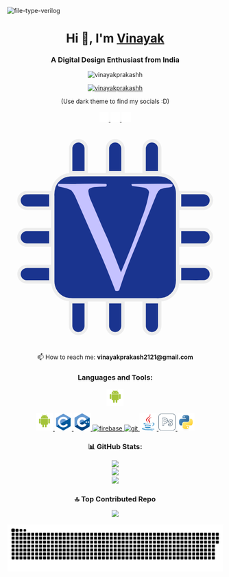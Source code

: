 ![file-type-verilog](https://github.com/user-attachments/assets/a380f1d4-0ace-472d-a41f-d0d181bc98ee)<h1 align="center">Hi 👋, I'm <a href="https://github.com/VinayakPrakashh">Vinayak</a></h1>
<h3 align="center">A Digital Design Enthusiast from India</h3>

<p align="center"> 
  <img src="https://komarev.com/ghpvc/?username=vinayakprakashh&label=Profile%20views&color=0e75b6&style=flat" alt="vinayakprakashh" />
</p>

<p align="center"> 
  <a href="https://github.com/ryo-ma/github-profile-trophy">
    <img src="https://github-profile-trophy.vercel.app/?username=vinayakprakashh" alt="vinayakprakashh" />
  </a>
</p>

<p align="center">
  (Use dark theme to find my socials :D) <br />
  <br />
  <a href="https://linkedin.com/in/vinayak-prakash-22383124a" target="_blank">
    <img alt="Vinayak | LinkedIn" width="22px" src="https://github.com/Aakarsh-B/trying-repos/blob/master/linkedin.svg" />
  </a>

  <a href="https://www.instagram.com/vinayak_prakash_yt?utm_source=qr&igsh=azhiemVjNHpsbGlj" target="_blank">
    <img alt="Vinayak | Instagram" width="22px" src="https://github.com/Aakarsh-B/trying-repos/blob/master/insta.svg" />
  </a>

  <a href="https://x.com/vinayakprakash0?t=T7AjUhbmWno3c8OUuDYS0w&s=08" target="_blank">
    <img alt="Vinayak | Twitter" width="22px" src="https://github.com/Aakarsh-B/trying-repos/blob/master/twitter.svg" />
  </a>
</p>
<svg viewBox="0 0 32 32" xmlns="http://www.w3.org/2000/svg"><path d="m29.007 17.4h.037a1.449 1.449 0 0 0 .938-.316 1.473 1.473 0 0 0 .519-1.031v-.153a1.413 1.413 0 0 0 -1.376-1.3h-.009c-.687 0-1.374 0-2.062 0h-1.554v-2.644h3.513.034a1.411 1.411 0 0 0 1.453-1.356v-.09-.032a1.412 1.412 0 0 0 -.646-1.1 1.455 1.455 0 0 0 -.835-.225h-3.563a2.96 2.96 0 0 0 -.278-1.034 2.909 2.909 0 0 0 -1.7-1.461 2.684 2.684 0 0 0 -.629-.13v-1.581c0-.69 0-1.38 0-2.063a1.414 1.414 0 0 0 -1.368-1.384h-.116a1.4 1.4 0 0 0 -1.319 1.388q0 1.154 0 2.306v1.306h-2.646v-1.519c0-.7 0-1.4 0-2.087a1.41 1.41 0 0 0 -1.347-1.394h-.153a1.408 1.408 0 0 0 -1.3 1.383v2.064 1.561q-1.319 0-2.639 0v-1.62c0-.666 0-1.332 0-1.989a1.366 1.366 0 0 0 -.4-.975 1.4 1.4 0 0 0 -.984-.424h-.077a1.41 1.41 0 0 0 -1.341 1.381v2.049 1.6a2.933 2.933 0 0 0 -2.466 1.9 2.878 2.878 0 0 0 -.161.726h-1.575c-.693 0-1.386 0-2.073 0h-.008a1.413 1.413 0 0 0 -1.376 1.344v.095a1.417 1.417 0 0 0 .575 1.091 1.463 1.463 0 0 0 .887.273h.017 3.522v2.641h-1.553c-.686 0-1.375 0-2.057 0a1.428 1.428 0 0 0 -1.391 1.313v.187a1.4 1.4 0 0 0 1.386 1.3h2.135 1.479v2.65h-.292c-.613-.007-1.226 0-1.838 0h-1.283a1.633 1.633 0 0 0 -.918.211 1.437 1.437 0 0 0 -.669 1.139v.1a1.417 1.417 0 0 0 1.375 1.337h.005q.645 0 1.29 0h2.376a2.832 2.832 0 0 0 1.978 2.5 2.712 2.712 0 0 0 .631.128v1.62 2.025a1.4 1.4 0 1 0 2.8-.092v-3.527h2.645v3.516a1.414 1.414 0 0 0 1.347 1.493h.153a1.411 1.411 0 0 0 1.3-1.385q.006-1.066 0-2.131v-1.484h2.644v3.6a1.423 1.423 0 0 0 1.356 1.4h.119a1.408 1.408 0 0 0 1.16-.741 1.643 1.643 0 0 0 .167-.833v-3.452a2.671 2.671 0 0 0 .62-.128 2.928 2.928 0 0 0 1.886-1.888 2.834 2.834 0 0 0 .123-.613h1.581 2.057.008a1.422 1.422 0 0 0 1.379-1.364v-.118a1.409 1.409 0 0 0 -1.382-1.318c-.718 0-1.436 0-2.154 0h-1.464v-2.645z" fill="#c5c5c5" opacity=".3"/><g fill="#1a348f"><path d="m10.515 2h.056a.91.91 0 0 1 .886.893c.006 1.108 0 2.216 0 3.324-.6 0-1.2 0-1.8 0 0-1.111 0-2.222 0-3.333a.907.907 0 0 1 .858-.884z"/><path d="m15.937 2h.116a.912.912 0 0 1 .846.889c.006 1.109 0 2.219 0 3.329h-1.799c0-1.11 0-2.22 0-3.33a.911.911 0 0 1 .837-.888z"/><path d="m21.392 2h.089a.907.907 0 0 1 .859.881c.007 1.112 0 2.225 0 3.337h-1.8c0-1.109 0-2.217 0-3.326a.912.912 0 0 1 .852-.892z"/><path d="m2 10.518a.908.908 0 0 1 .882-.859c1.112-.007 2.223 0 3.334 0q0 .9 0 1.8c-1.079 0-2.158 0-3.237 0a.983.983 0 0 1 -.6-.173.924.924 0 0 1 -.379-.715z"/><path d="m25.786 9.655h3.233a1 1 0 0 1 .561.143.924.924 0 0 1 .42.716v.058a.933.933 0 0 1 -.3.651.957.957 0 0 1 -.677.234c-1.079 0-2.158 0-3.237 0q0-.901 0-1.802z"/><path d="m2 15.944a.913.913 0 0 1 .888-.842c1.109-.007 2.219 0 3.328 0q0 .9 0 1.8c-1.109 0-2.217 0-3.326 0a.915.915 0 0 1 -.89-.839z"/><path d="m25.786 15.1h3.326a.914.914 0 0 1 .889.835v.117a.946.946 0 0 1 -.331.641.973.973 0 0 1 -.651.207h-3.233q-.001-.9 0-1.8z"/><path d="m2.433 20.678a1.121 1.121 0 0 1 .643-.136c1.043.006 2.086-.006 3.129.006.028.6 0 1.2.012 1.8-1.11 0-2.221 0-3.331 0a.911.911 0 0 1 -.886-.865v-.083a.925.925 0 0 1 .433-.722z"/><path d="m25.786 20.543h3.324a.914.914 0 0 1 .89.847v.09a.911.911 0 0 1 -.888.859c-1.109.007-2.218 0-3.326 0 0-.596-.001-1.196 0-1.796z"/><path d="m9.656 25.781h1.8v3.243a.957.957 0 0 1 -.235.677.931.931 0 0 1 -.653.3h-.052a.907.907 0 0 1 -.86-.882c-.005-1.113.002-2.225 0-3.338z"/><path d="m15.1 25.781h1.8v3.33a.914.914 0 0 1 -.836.889h-.116a.94.94 0 0 1 -.619-.306.962.962 0 0 1 -.228-.673q-.001-1.621-.001-3.24z"/><path d="m20.547 29.106c0-1.108 0-2.217 0-3.325h1.8v3.144a1.178 1.178 0 0 1 -.105.59.92.92 0 0 1 -.756.484h-.086a.911.911 0 0 1 -.853-.893z"/><path d="m24.732 8.349a2.429 2.429 0 0 0 -1.422-1.218 3.245 3.245 0 0 0 -1.056-.131c-4.3.008-8.6-.011-12.905.01a2.436 2.436 0 0 0 -2.192 1.596 3.611 3.611 0 0 0 -.157 1.328q0 6.25 0 12.5a2.673 2.673 0 0 0 .268 1.219 2.431 2.431 0 0 0 1.42 1.217 3.756 3.756 0 0 0 1.239.13h12.143a3.762 3.762 0 0 0 1.243-.127 2.429 2.429 0 0 0 1.562-1.573 3.8 3.8 0 0 0 .125-1.229q0-6.25 0-12.5a2.686 2.686 0 0 0 -.268-1.222z"/></g><path d="m7.5 8.307.084-.2q.968 0 1.935.024h.394q.179 0 .394-.012.776-.036 2.807-.036.406 0 .788.006t.741.018a.234.234 0 0 1 .108.108l-.024.191q-.072.119-.358.119h-.1a10.3 10.3 0 0 0 -1.1.054 2.179 2.179 0 0 0 -1 .245.432.432 0 0 0 -.155.346 4.05 4.05 0 0 0 .394 1.4l1.818 4.217.634 1.4q.921 2.222 1.819 4.539.1.251.179.454l.8-1.959q.62-1.481 1.252-3.154l.823-2.246q.024-.072.131-.478a17.026 17.026 0 0 0 1.157-4 .561.561 0 0 0 -.161-.364 1.165 1.165 0 0 0 -.52-.3 7.723 7.723 0 0 0 -.932-.143l-.884-.108a.337.337 0 0 1 -.108-.2l.036-.1 3.87-.036h1.278a3.1 3.1 0 0 1 .885.084l.012.1a.641.641 0 0 1 -.072.251 2.449 2.449 0 0 1 -.526.119 3.6 3.6 0 0 0 -1.244.281 1.815 1.815 0 0 0 -.5.687l-3.134 7.765q-1.466 3.5-2.086 5.423l-.345 1.039a.531.531 0 0 1 -.263.1 1.383 1.383 0 0 1 -.3-.036q-1.422-3.676-2.318-5.681l-3.654-8.304a3.247 3.247 0 0 0 -.591-.89 5.463 5.463 0 0 0 -1.379-.424 4.347 4.347 0 0 1 -.466-.119.326.326 0 0 1 -.119-.18z" fill="#c5c2ff"/></svg>

<p align="center">📫 How to reach me: <strong>vinayakprakash2121@gmail.com</strong></p>

<h3 align="center">Languages and Tools:</h3>
<p align="center">
  <a href="https://developer.android.com" target="_blank" rel="noreferrer">
    <img src="https://raw.githubusercontent.com/devicons/devicon/master/icons/android/android-original-wordmark.svg" alt="android" width="40" height="40"/>
  </a>
<p align="center">
  <a href="https://developer.android.com" target="_blank" rel="noreferrer">
    <img src="https://raw.githubusercontent.com/devicons/devicon/master/icons/android/android-original-wordmark.svg" alt="android" width="40" height="40"/>
  </a>
  <a href="https://www.cprogramming.com/" target="_blank" rel="noreferrer">
    <img src="https://raw.githubusercontent.com/devicons/devicon/master/icons/c/c-original.svg" alt="c" width="40" height="40"/>
  </a>
  <a href="https://www.w3schools.com/cpp/" target="_blank" rel="noreferrer">
    <img src="https://raw.githubusercontent.com/devicons/devicon/master/icons/cplusplus/cplusplus-original.svg" alt="cplusplus" width="40" height="40"/>
  </a>
  <a href="https://firebase.google.com/" target="_blank" rel="noreferrer">
    <img src="https://www.vectorlogo.zone/logos/firebase/firebase-icon.svg" alt="firebase" width="40" height="40"/>
  </a>
  <a href="https://git-scm.com/" target="_blank" rel="noreferrer">
    <img src="https://www.vectorlogo.zone/logos/git-scm/git-scm-icon.svg" alt="git" width="40" height="40"/>
  </a>
  <a href="https://www.java.com" target="_blank" rel="noreferrer">
    <img src="https://raw.githubusercontent.com/devicons/devicon/master/icons/java/java-original.svg" alt="java" width="40" height="40"/>
  </a>
  <a href="https://www.photoshop.com/en" target="_blank" rel="noreferrer">
    <img src="https://raw.githubusercontent.com/devicons/devicon/master/icons/photoshop/photoshop-line.svg" alt="photoshop" width="40" height="40"/>
  </a>
  <a href="https://www.python.org" target="_blank" rel="noreferrer">
    <img src="https://raw.githubusercontent.com/devicons/devicon/master/icons/python/python-original.svg" alt="python" width="40" height="40"/>
  </a>
</p>

<h3 align="center">📊 GitHub Stats:</h3>
<p align="center">
  <img src="https://github-readme-stats.vercel.app/api?username=VinayakPrakashh&theme=dark&hide_border=true&include_all_commits=false&count_private=false" /><br/>
  <img src="https://nirzak-streak-stats.vercel.app/?user=VinayakPrakashh&theme=dark&hide_border=true" /><br/>
  <img src="https://github-readme-stats.vercel.app/api/top-langs/?username=VinayakPrakashh&theme=dark&hide_border=true&include_all_commits=false&count_private=false&layout=compact" />
</p>

<h3 align="center">🔝 Top Contributed Repo</h3>
<p align="center">
  <img src="https://github-contributor-stats.vercel.app/api?username=VinayakPrakashh&limit=5&theme=dark&combine_all_yearly_contributions=true" />
</p>
<img src="https://raw.githubusercontent.com/VinayakPrakashh/VinayakPrakashh/output/snake.svg" alt="Snake animation" />

###

